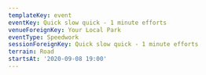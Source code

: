 ```yaml
---
templateKey: event
eventKey: Quick slow quick - 1 minute efforts
venueForeignKey: Your Local Park
eventType: Speedwork
sessionForeignKey: Quick slow quick - 1 minute efforts
terrain: Road
startsAt: '2020-09-08 19:00'
---
```

